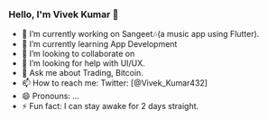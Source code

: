 ### Hello, I'm Vivek Kumar 👋

- 🔭 I’m currently working on Sangeet🎶(a music app using Flutter).
- 🌱 I’m currently learning App Development 
- 👯 I’m looking to collaborate on 
- 🤔 I’m looking for help with UI/UX.
- 💬 Ask me about Trading, Bitcoin.
- 📫 How to reach me: Twitter: [@Vivek_Kumar432]
- 😄 Pronouns: ...
- ⚡ Fun fact: I can stay awake for 2 days straight.

